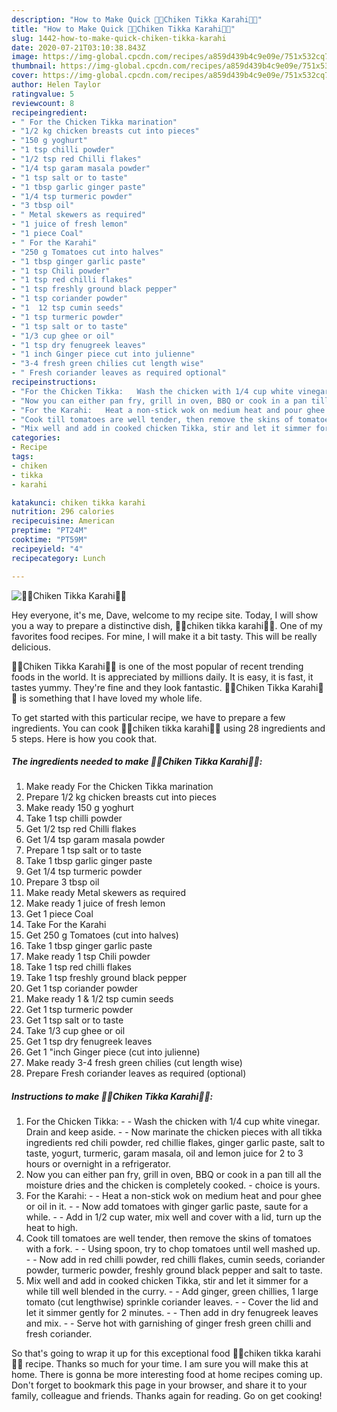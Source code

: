 ```yaml
---
description: "How to Make Quick 🍗🥘Chiken Tikka Karahi🥘🍗"
title: "How to Make Quick 🍗🥘Chiken Tikka Karahi🥘🍗"
slug: 1442-how-to-make-quick-chiken-tikka-karahi
date: 2020-07-21T03:10:38.843Z
image: https://img-global.cpcdn.com/recipes/a859d439b4c9e09e/751x532cq70/🍗🥘chiken-tikka-karahi🥘🍗-recipe-main-photo.jpg
thumbnail: https://img-global.cpcdn.com/recipes/a859d439b4c9e09e/751x532cq70/🍗🥘chiken-tikka-karahi🥘🍗-recipe-main-photo.jpg
cover: https://img-global.cpcdn.com/recipes/a859d439b4c9e09e/751x532cq70/🍗🥘chiken-tikka-karahi🥘🍗-recipe-main-photo.jpg
author: Helen Taylor
ratingvalue: 5
reviewcount: 8
recipeingredient:
- " For the Chicken Tikka marination"
- "1/2 kg chicken breasts cut into pieces"
- "150 g yoghurt"
- "1 tsp chilli powder"
- "1/2 tsp red Chilli flakes"
- "1/4 tsp garam masala powder"
- "1 tsp salt or to taste"
- "1 tbsp garlic ginger paste"
- "1/4 tsp turmeric powder"
- "3 tbsp oil"
- " Metal skewers as required"
- "1 juice of fresh lemon"
- "1 piece Coal"
- " For the Karahi"
- "250 g Tomatoes cut into halves"
- "1 tbsp ginger garlic paste"
- "1 tsp Chili powder"
- "1 tsp red chilli flakes"
- "1 tsp freshly ground black pepper"
- "1 tsp coriander powder"
- "1  12 tsp cumin seeds"
- "1 tsp turmeric powder"
- "1 tsp salt or to taste"
- "1/3 cup ghee or oil"
- "1 tsp dry fenugreek leaves"
- "1 inch Ginger piece cut into julienne"
- "3-4 fresh green chilies cut length wise"
- " Fresh coriander leaves as required optional"
recipeinstructions:
- "For the Chicken Tikka:   Wash the chicken with 1/4 cup white vinegar. Drain and keep aside.  Now marinate the chicken pieces with all tikka ingredients red chili powder, red chillie flakes, ginger garlic paste, salt to taste, yogurt, turmeric, garam masala, oil and lemon juice for 2 to 3 hours or overnight in a refrigerator."
- "Now you can either pan fry, grill in oven, BBQ or cook in a pan till all the moisture dries and the chicken is completely cooked.  choice is yours."
- "For the Karahi:   Heat a non-stick wok on medium heat and pour ghee or oil in it.  Now add tomatoes with ginger garlic paste, saute for a while.  Add in 1/2 cup water, mix well and cover with a lid, turn up the heat to high."
- "Cook till tomatoes are well tender, then remove the skins of tomatoes with a fork.  Using spoon, try to chop tomatoes until well mashed up.  Now add in red chilli powder, red chilli flakes, cumin seeds, coriander powder, turmeric powder, freshly ground black pepper and salt to taste."
- "Mix well and add in cooked chicken Tikka, stir and let it simmer for a while till well blended in the curry.  Add ginger, green chillies, 1 large tomato (cut lengthwise) sprinkle coriander leaves.  Cover the lid and let it simmer gently for 2 minutes.  Then add in dry fenugreek leaves and mix.  Serve hot with garnishing of ginger fresh green chilli and fresh coriander."
categories:
- Recipe
tags:
- chiken
- tikka
- karahi

katakunci: chiken tikka karahi 
nutrition: 296 calories
recipecuisine: American
preptime: "PT24M"
cooktime: "PT59M"
recipeyield: "4"
recipecategory: Lunch

---
```



![🍗🥘Chiken Tikka Karahi🥘🍗](https://img-global.cpcdn.com/recipes/a859d439b4c9e09e/751x532cq70/🍗🥘chiken-tikka-karahi🥘🍗-recipe-main-photo.jpg)

Hey everyone, it's me, Dave, welcome to my recipe site. Today, I will show you a way to prepare a distinctive dish, 🍗🥘chiken tikka karahi🥘🍗. One of my favorites food recipes. For mine, I will make it a bit tasty. This will be really delicious.

🍗🥘Chiken Tikka Karahi🥘🍗 is one of the most popular of recent trending foods in the world. It is appreciated by millions daily. It is easy, it is fast, it tastes yummy. They're fine and they look fantastic. 🍗🥘Chiken Tikka Karahi🥘🍗 is something that I have loved my whole life.




To get started with this particular recipe, we have to prepare a few ingredients. You can cook 🍗🥘chiken tikka karahi🥘🍗 using 28 ingredients and 5 steps. Here is how you cook that.

<!--inarticleads1-->

##### The ingredients needed to make 🍗🥘Chiken Tikka Karahi🥘🍗:

1. Make ready  For the Chicken Tikka marination
1. Prepare 1/2 kg chicken breasts cut into pieces
1. Make ready 150 g yoghurt
1. Take 1 tsp chilli powder
1. Get 1/2 tsp red Chilli flakes
1. Get 1/4 tsp garam masala powder
1. Prepare 1 tsp salt or to taste
1. Take 1 tbsp garlic ginger paste
1. Get 1/4 tsp turmeric powder
1. Prepare 3 tbsp oil
1. Make ready  Metal skewers as required
1. Make ready 1 juice of fresh lemon
1. Get 1 piece Coal
1. Take  For the Karahi
1. Get 250 g Tomatoes (cut into halves)
1. Take 1 tbsp ginger garlic paste
1. Make ready 1 tsp Chili powder
1. Take 1 tsp red chilli flakes
1. Take 1 tsp freshly ground black pepper
1. Get 1 tsp coriander powder
1. Make ready 1 &amp; 1/2 tsp cumin seeds
1. Get 1 tsp turmeric powder
1. Get 1 tsp salt or to taste
1. Take 1/3 cup ghee or oil
1. Get 1 tsp dry fenugreek leaves
1. Get 1 &#34;inch Ginger piece (cut into julienne)
1. Make ready 3-4 fresh green chilies (cut length wise)
1. Prepare  Fresh coriander leaves as required (optional)




<!--inarticleads2-->

##### Instructions to make 🍗🥘Chiken Tikka Karahi🥘🍗:

1. For the Chicken Tikka:  -  - Wash the chicken with 1/4 cup white vinegar. Drain and keep aside. -  - Now marinate the chicken pieces with all tikka ingredients red chili powder, red chillie flakes, ginger garlic paste, salt to taste, yogurt, turmeric, garam masala, oil and lemon juice for 2 to 3 hours or overnight in a refrigerator.
1. Now you can either pan fry, grill in oven, BBQ or cook in a pan till all the moisture dries and the chicken is completely cooked.  - choice is yours.
1. For the Karahi:  -  - Heat a non-stick wok on medium heat and pour ghee or oil in it. -  - Now add tomatoes with ginger garlic paste, saute for a while. -  - Add in 1/2 cup water, mix well and cover with a lid, turn up the heat to high.
1. Cook till tomatoes are well tender, then remove the skins of tomatoes with a fork. -  - Using spoon, try to chop tomatoes until well mashed up. -  - Now add in red chilli powder, red chilli flakes, cumin seeds, coriander powder, turmeric powder, freshly ground black pepper and salt to taste.
1. Mix well and add in cooked chicken Tikka, stir and let it simmer for a while till well blended in the curry. -  - Add ginger, green chillies, 1 large tomato (cut lengthwise) sprinkle coriander leaves. -  - Cover the lid and let it simmer gently for 2 minutes. -  - Then add in dry fenugreek leaves and mix. -  - Serve hot with garnishing of ginger fresh green chilli and fresh coriander.




So that's going to wrap it up for this exceptional food 🍗🥘chiken tikka karahi🥘🍗 recipe. Thanks so much for your time. I am sure you will make this at home. There is gonna be more interesting food at home recipes coming up. Don't forget to bookmark this page in your browser, and share it to your family, colleague and friends. Thanks again for reading. Go on get cooking!
